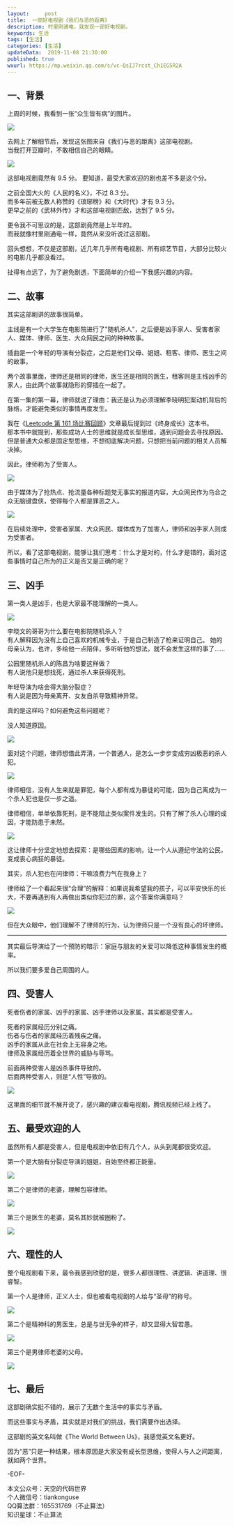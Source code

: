 ```yaml
---   
layout:     post  
title:  一部好电视剧《我们与恶的距离》
description: 村里刚通电，就发现一部好电视剧。  
keywords: 生活  
tags: [生活]    
categories: [生活]  
updateData:  2019-11-08 21:30:00  
published: true  
wxurl: https://mp.weixin.qq.com/s/vc-QsIJ7rcst_Ch1EG5R2A  
---  
```



## 一、背景  


上周的时候，我看到一张“众生皆有病”的图片。  


![](//res2019.tiankonguse.com/images/2019/11/08/001.png)


去网上了解细节后，发现这张图来自《我们与恶的距离》这部电视剧。  
当我打开豆瓣时，不敢相信自己的眼睛。  


![](//res2019.tiankonguse.com/images/2019/11/08/002.png)


这部电视剧竟然有 9.5 分。
要知道，最受大家欢迎的剧也差不多是这个分。  


之前全国大火的《人民的名义》，不过 8.3 分。  
而多年前被无数人称赞的《琅琊榜》和《大时代》才有 9.3 分。  
更早之前的《武林外传》才和这部电视剧匹敌，达到了 9.5 分。  


更令我不可思议的是，这部剧竟然是上半年的。  
而我就像村里刚通电一样，竟然从来没听说过这部剧。  


回头想想，不仅是这部剧，近几年几乎所有电视剧、所有综艺节目，大部分比较火的电影几乎都没看过。  


扯得有点远了，为了避免剧透，下面简单的介绍一下我感兴趣的内容。  


## 二、故事  


其实这部剧讲的故事很简单。  


主线是有一个大学生在电影院进行了"随机杀人”，之后便是凶手家人、受害者家人、媒体、律师、医生、大众网民之间的种种故事。  


插曲是一个年轻的导演有分裂症，之后是他们父母、姐姐、租客、律师、医生之间的故事。  


两个故事里面，律师还是相同的律师，医生还是相同的医生，租客则是主线凶手的家人，由此两个故事就隐形的穿插在一起了。  


在第一集的第一幕，律师就说了理由：我还是认为必须理解李晓明犯案动机背后的脉络，才能避免类似的事情再度发生。  


我在《[Leetcode 第 161 场比赛回顾](https://mp.weixin.qq.com/s/y7PVm34htx1l3QI3Iogwrw)》文章最后提到过《终身成长》这本书。  
那本书中就提到，那些成功人士的思维就是成长型思维，遇到问题会去寻找原因。 
但是普通大众都是固定型思维，不想彻底解决问题，只想把当前问题的相关人员解决掉。  


因此，律师称为了受害人。  


![](//res2019.tiankonguse.com/images/2019/11/08/003.gif)


由于媒体为了抢热点、抢流量各种标题党无事实的报道内容，大众网民作为乌合之众无脑键盘侠，使得每个人都是罪恶之人。  


![](//res2019.tiankonguse.com/images/2019/11/08/004.png)


在后续处理中，受害者家属、大众网民、媒体成为了加害人，律师和凶手家人则成为受害者。  


所以，看了这部电视剧，能够让我们思考：什么才是对的，什么才是错的，面对这些事情时自己所为的正义是否又是正确的呢？  


## 三、凶手   


第一类人是凶手，也是大家最不能理解的一类人。  


![](//res2019.tiankonguse.com/images/2019/11/08/005.png)


李晓文的哥哥为什么要在电影院随机杀人？    
有人解释因为没有上自己喜欢的机械专业，于是自己制造了枪来证明自己。
她的母亲认为，也许，多给他一点陪伴，多听听他的想法，就不会发生这样的事了……  


公园里随机杀人的陈昌为啥要这样做？  
有人说他只是想找死，通过杀人来获得死刑。  


年轻导演为啥会得大脑分裂症？  
有人说是因为母亲离开、女友自杀导致精神异常。  


真的是这样吗？如何避免这些问题呢？  


没人知道原因。  


![](//res2019.tiankonguse.com/images/2019/11/08/006.png)


面对这个问题，律师想借此弄清，一个普通人，是怎么一步步变成穷凶极恶的杀人犯。  


![](//res2019.tiankonguse.com/images/2019/11/08/007.gif)


律师相信，没有人生来就是罪犯，每个人都有成为暴徒的可能，因为自己离成为一个杀人犯也是仅一步之遥。  


律师相信，单单依靠死刑，是不能阻止类似案件发生的。只有了解了杀人心理的成因，才能防患于未然。  


![](//res2019.tiankonguse.com/images/2019/11/08/008.png)


这让律师十分坚定地想去探索：是哪些因素的影响，让一个人从遵纪守法的公民，变成丧心病狂的暴徒。  


其实，杀人犯也在问律师：干嘛浪费力气在我身上？  


律师给了一个看起来很“合理”的解释：如果说我希望我的孩子，可以平安快乐的长大，不要再遇到有人再做出类似你犯过的罪，这个答案你满意吗？  


![](//res2019.tiankonguse.com/images/2019/11/08/009.gif)


但在大众眼中，他们理解不了律师的行为，认为律师只是一个没有良心的坏律师。  


--------------------------------------------------------------------------------


其实最后导演给了一个预防的暗示：家庭与朋友的关爱可以降低这种事情发生的概率。  


所以我们要多爱自己周围的人。  


## 四、受害人  


死者伤者的家属、凶手的家属、凶手律师以及家属，其实都是受害人。  


死者的家属经历分别之痛。  
伤者与伤者的家属经历着残疾之痛。  
凶手的家属从此在社会上无容身之地。  
律师及家属经历着全世界的威胁与辱骂。  


前面两种受害人是凶杀事件导致的。  
后面两种受害人，则是“人性”导致的。  


![](//res2019.tiankonguse.com/images/2019/11/08/010.png)


这里面的细节就不展开说了，感兴趣的建议看电视剧，腾讯视频已经上线了。  


## 五、最受欢迎的人  


虽然所有人都是受害人，但是电视剧中依旧有几个人，从头到尾都很受欢迎。  


第一个是大脑有分裂症导演的姐姐，自始至终都正能量。  


![](//res2019.tiankonguse.com/images/2019/11/08/011.png)


第二个是律师的老婆，理解包容律师。  


![](//res2019.tiankonguse.com/images/2019/11/08/012.png)


第三个是医生的老婆，莫名其妙就被圈粉了。  


![](//res2019.tiankonguse.com/images/2019/11/08/013.png)


## 六、理性的人  


整个电视剧看下来，最令我感到欣慰的是，很多人都很理性、讲逻辑、讲道理、很睿智。  


第一个人是律师，正义人士，但也被看电视剧的人给与“圣母”的称号。  


![](//res2019.tiankonguse.com/images/2019/11/08/014.png)


第二个是精神科的男医生，总是与世无争的样子，却又显得大智若愚。  


![](//res2019.tiankonguse.com/images/2019/11/08/015.png)

  
第三个是男律师老婆的父母。  


![](//res2019.tiankonguse.com/images/2019/11/08/016.png)


## 七、最后


这部剧确实挺不错的，展示了无数个生活中的事实与矛盾。  


而这些事实与矛盾，其实就是对我们的挑战，我们需要作出选择。  


这部剧的英文名叫做《The World Between Us》，我感觉英文名更好。  


因为“恶”只是一种结果，根本原因是大家没有成长型思维，使得人与人之间距离，就如两个世界。  


-EOF-  


本文公众号：天空的代码世界  
个人微信号：tiankonguse  
QQ算法群：165531769（不止算法）  
知识星球：不止算法  

